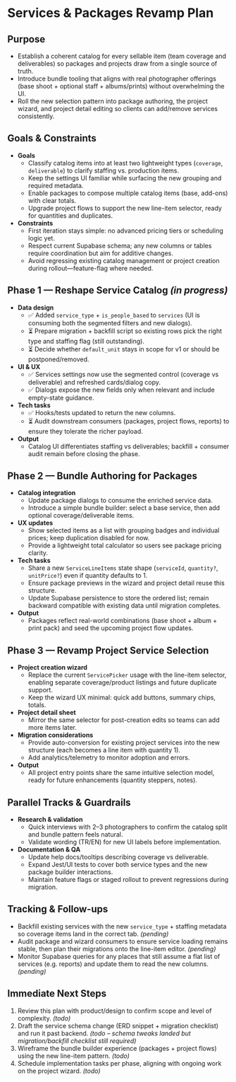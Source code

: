 # Services & Packages Revamp Plan

## Purpose
- Establish a coherent catalog for every sellable item (team coverage and deliverables) so packages and projects draw from a single source of truth.
- Introduce bundle tooling that aligns with real photographer offerings (base shoot + optional staff + albums/prints) without overwhelming the UI.
- Roll the new selection pattern into package authoring, the project wizard, and project detail editing so clients can add/remove services consistently.

## Goals & Constraints
- **Goals**
  - Classify catalog items into at least two lightweight types (`coverage`, `deliverable`) to clarify staffing vs. production items.
  - Keep the settings UI familiar while surfacing the new grouping and required metadata.
  - Enable packages to compose multiple catalog items (base, add-ons) with clear totals.
  - Upgrade project flows to support the new line-item selector, ready for quantities and duplicates.
- **Constraints**
  - First iteration stays simple: no advanced pricing tiers or scheduling logic yet.
  - Respect current Supabase schema; any new columns or tables require coordination but aim for additive changes.
  - Avoid regressing existing catalog management or project creation during rollout—feature-flag where needed.

## Phase 1 — Reshape Service Catalog *(in progress)*
- **Data design**
  - ✅ Added `service_type` + `is_people_based` to `services` (UI is consuming both the segmented filters and new dialogs).
  - ⏳ Prepare migration + backfill script so existing rows pick the right type and staffing flag (still outstanding).
  - ⏳ Decide whether `default_unit` stays in scope for v1 or should be postponed/removed.
- **UI & UX**
  - ✅ Services settings now use the segmented control (coverage vs deliverable) and refreshed cards/dialog copy.
  - ✅ Dialogs expose the new fields only when relevant and include empty-state guidance.
- **Tech tasks**
  - ✅ Hooks/tests updated to return the new columns.
  - ⏳ Audit downstream consumers (packages, project flows, reports) to ensure they tolerate the richer payload.
- **Output**
  - Catalog UI differentiates staffing vs deliverables; backfill + consumer audit remain before closing the phase.

## Phase 2 — Bundle Authoring for Packages
- **Catalog integration**
  - Update package dialogs to consume the enriched service data.
  - Introduce a simple bundle builder: select a base service, then add optional coverage/deliverable items.
- **UX updates**
  - Show selected items as a list with grouping badges and individual prices; keep duplication disabled for now.
  - Provide a lightweight total calculator so users see package pricing clarity.
- **Tech tasks**
  - Share a new `ServiceLineItems` state shape (`serviceId`, `quantity?`, `unitPrice?`) even if quantity defaults to 1.
  - Ensure package previews in the wizard and project detail reuse this structure.
  - Update Supabase persistence to store the ordered list; remain backward compatible with existing data until migration completes.
- **Output**
  - Packages reflect real-world combinations (base shoot + album + print pack) and seed the upcoming project flow updates.

## Phase 3 — Revamp Project Service Selection
- **Project creation wizard**
  - Replace the current `ServicePicker` usage with the line-item selector, enabling separate coverage/product listings and future duplicate support.
  - Keep the wizard UX minimal: quick add buttons, summary chips, totals.
- **Project detail sheet**
  - Mirror the same selector for post-creation edits so teams can add more items later.
- **Migration considerations**
  - Provide auto-conversion for existing project services into the new structure (each becomes a line item with quantity 1).
  - Add analytics/telemetry to monitor adoption and errors.
- **Output**
  - All project entry points share the same intuitive selection model, ready for future enhancements (quantity steppers, notes).

## Parallel Tracks & Guardrails
- **Research & validation**
  - Quick interviews with 2–3 photographers to confirm the catalog split and bundle pattern feels natural.
  - Validate wording (TR/EN) for new UI labels before implementation.
- **Documentation & QA**
  - Update help docs/tooltips describing coverage vs deliverable.
  - Expand Jest/UI tests to cover both service types and the new package builder interactions.
  - Maintain feature flags or staged rollout to prevent regressions during migration.

## Tracking & Follow-ups
- Backfill existing services with the new `service_type` + staffing metadata so coverage items land in the correct tab. *(pending)*
- Audit package and wizard consumers to ensure service loading remains stable, then plan their migrations onto the line-item editor. *(pending)*
- Monitor Supabase queries for any places that still assume a flat list of services (e.g. reports) and update them to read the new columns. *(pending)*

## Immediate Next Steps
1. Review this plan with product/design to confirm scope and level of complexity. *(todo)*
2. Draft the service schema change (ERD snippet + migration checklist) and run it past backend. *(todo – schema tweaks landed but migration/backfill checklist still required)*
3. Wireframe the bundle builder experience (packages + project flows) using the new line-item pattern. *(todo)*
4. Schedule implementation tasks per phase, aligning with ongoing work on the project wizard. *(todo)*
